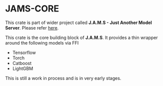 # JAMS-CORE
This crate is part of wider project called **J.A.M.S - Just Another Model Server**. Please refer [here](https://github.com/gagansingh894/jams-rs).

This crate is the core building block of **J.A.M.S**. It provides a thin wrapper around the following models
via FFI

- Tensorflow
- Torch
- Catboost
- LightGBM

This is still a work in process and is in very early stages.